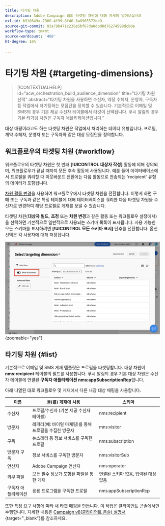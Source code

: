 ```yaml
---
title: 타기팅 차원
description: Adobe Campaign 웹의 타겟팅 차원에 대해 자세히 알아보십시오
exl-id: b910649a-7300-4f99-8f40-3a8965572ee9
source-git-commit: 93a79b471c236e5bf67da0dbd0d76274598dcb0e
workflow-type: tm+mt
source-wordcount: '408'
ht-degree: 16%

---
```


# 타기팅 차원 {#targeting-dimensions}

>[!CONTEXTUALHELP]
>id="acw_orchestration_build_audience_dimension"
>title="타기팅 차원 선택"
>abstract="타기팅 차원을 사용하면 수신자, 약정 수혜자, 운영자, 구독자 등 작업에서 타기팅하는 모집단을 정의할 수 있습니다. 기본적으로 이메일 및 SMS의 경우 기본 제공 수신자 테이블에서 타깃이 선택됩니다. 푸시 알림의 경우 기본 타기팅 차원은 구독자 애플리케이션입니다."

대상 매핑이라고도 하는 타겟팅 차원은 작업에서 처리하는 데이터 유형입니다. 프로필, 계약 수혜자, 운영자 또는 구독자와 같은 대상 모집단을 정의합니다.

## 워크플로우의 타겟팅 차원 {#workflow}

워크플로우의 타겟팅 차원은 첫 번째 **[!UICONTROL 대상자 작성]** 활동에 의해 정의되며, 워크플로우가 끝날 때까지 모든 후속 활동에 사용됩니다. 예를 들어 데이터베이스에서 프로필을 쿼리할 때 아웃바운드 전환에는 다음 활동으로 전송되는 &#39;recipient&#39; 유형의 데이터가 포함됩니다.

[차원 활동 변경](../workflows/activities/change-dimension.md)을 사용하여 워크플로우에서 타겟팅 차원을 전환합니다. 이렇게 하면 구매 또는 구독과 같은 특정 테이블에 대해 데이터베이스를 쿼리한 다음 타겟팅 차원을 수신자로 변경하여 해당 프로필로 게재를 보낼 수 있습니다.

타겟팅 차원(**대상자 빌드**, **조정** 또는 **차원 변경**&#x200B;과 같은 활동 또는 워크플로우 설정에서)을 선택하면 기본적으로 일반적으로 사용되는 스키마 목록이 표시됩니다. 사용 가능한 모든 스키마를 표시하려면 **[!UICONTROL 모든 스키마 표시]** 단추를 전환합니다. 옵션 선택은 각 사용자에 대해 저장됩니다.

![모든 스키마 표시 단추가 활성화된 타겟팅 차원 인터페이스를 표시하는 스크린샷입니다.](assets/targeting-dimension-show-all.png){zoomable="yes"}

## 타기팅 차원 {#list}

기본적으로 이메일 및 SMS 게재 템플릿은 프로필을 타겟팅합니다. 대상 차원이 **nms:recipient** 테이블의 필드를 사용합니다. 푸시 알림의 경우 기본 대상 차원은 수신자 테이블에 연결된 **구독자 애플리케이션 nms:appSubscriptionRcp**&#x200B;입니다.

아래 나열된 대로 워크플로우 및 게재에서 다른 내장 대상 매핑을 사용합니다.

| 이름 | 을(를) 게재에 사용 | 스키마 |
|-----------------------|-------------------------------------------------------|-------------------------|
| 수신자 | 프로필/수신자 (기본 제공 수신자 테이블) | nms:recipient |
| 방문자 | 레퍼러(예: 바이럴 마케팅)를 통해 프로필을 수집한 방문자 | mns:visitor |
| 구독 | 뉴스레터 등 정보 서비스를 구독한 프로필 | nms:subscription |
| 방문자 구독 | 정보 서비스를 구독한 방문자 | nms:visitorSub |
| 연산자 | Adobe Campaign 연산자 | nms:operator |
| 외부 파일 | 모든 필수 정보가 포함된 파일을 통한 게재 | 연결된 스키마 없음, 입력된 대상 없음 |
| 구독자 애플리케이션 | 응용 프로그램을 구독한 프로필 | nms:appSubscriptionRcp |

또한 특정 요구 사항에 따라 새 타겟 매핑을 만듭니다. 이 작업은 클라이언트 콘솔에서만 수행합니다. 자세한 내용은 [Campaign v8(클라이언트 콘솔) 설명서](https://experienceleague.adobe.com/docs/campaign/campaign-v8/audience/add-profiles/target-mappings.html?lang=ko#new-mapping){target="_blank"}를 참조하세요.